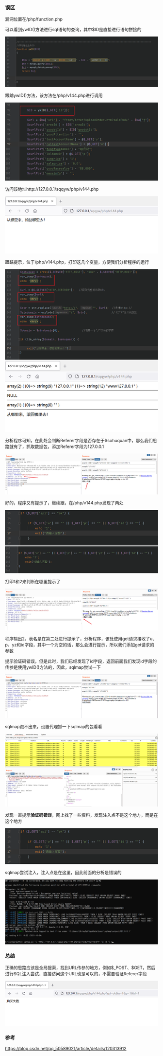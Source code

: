 ### 误区

漏洞位置在/php/function.php



可以看到ywID()方法进行sql语句的查询，其中$ID是直接进行语句拼接的

<img src="./img/1.png">



跟踪ywID()方法，该方法在/php/v144.php进行调用

<img src="./img/2.png">





访问该地址http://127.0.0.1/sqqyw/php/v144.php

<img src="./img/3.png">



跟踪提示，位于/php/v144.php，打印这几个变量，方便我们分析程序的运行

<img src="./img/4.png">

<img src="./img/5.png">

分析程序可知，在此处会判断Referer字段是否存在于$sohuquan中，那么我们思路就有了，抓取数据包，添加Referer字段为127.0.0.1

<img src="./img/6.png">



好的，程序又有提示了，继续跟，在/php/v144.php发现了两处

<img src="./img/7.png">

<img src="./img/8.png">



打印1和2来判断在哪里提示了

<img src="./img/9.png">



程序输出2，表名是在第二处进行提示了，分析程序，该处使用get请求接收了u、p、yz和id字段，其中一个为空的话，那么会进行提示，所以我们添加get请求的参数



提示验证码错误，但是此时，我们已经发现了id字段，返回前面我们发现id字段的传参是使用ywID()方法的，因此，sqlmap尝试一下

<img src="./img/10.png">



sqlmap跑不出来，设置代理抓一下sqlmap的包看看

<img src="./img/13.png">



发现一直提示**验证码错误**，网上找了一些资料，发现注入点不是这个地方，而是在这个地方

<img src="./img/7.png">



sqlmap尝试注入，注入点是在这里，因此前面的分析是错误的

<img src="./img/11.png">



### 总结

正确的思路应该是全局搜索，找到URL传参的地方，例如$_POST、\$GET，然后进行SQL注入尝试，直接访问这个URL也是可以的，不需要验证Referer字段

<img src="./img/12.png">



### 参考

https://blog.csdn.net/qq_50589021/article/details/120313912